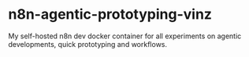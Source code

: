# n8n-agentic-prototyping-vinz
My self-hosted n8n dev docker container for all experiments on agentic developments, quick prototyping and workflows.
